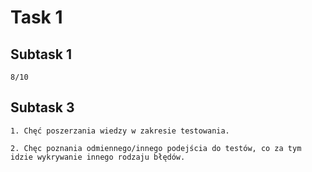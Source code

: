 
# Task 1


## Subtask 1
`8/10`

## Subtask 3
`1. Chęć poszerzania wiedzy w zakresie testowania.`

`2. Chęc poznania odmiennego/innego podejścia do testów, co za tym idzie wykrywanie innego rodzaju błędów.`
